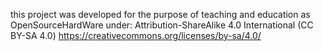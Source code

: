 this project was developed for the purpose of teaching and education as OpenSourceHardWare under:
Attribution-ShareAlike 4.0 International (CC BY-SA 4.0) 
https://creativecommons.org/licenses/by-sa/4.0/
